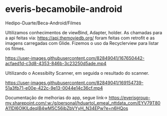 # everis-becamobile-android
Hedipo-Duarte/Beca-Android/Filmes

 Ultilizamos conhecimentos de viewBind, Adapter, holder. As chamadas para a api feitas via: https://api.themoviedb.org/ foram feitas com retrofit e as imagens        carregadas com Glide. Fizemos o uso da Recyclerview para listar os filmes.

https://user-images.githubusercontent.com/82849041/167650442-acfaed1d-c3d8-4353-846b-3c23250d5ade.mp4


Ultilizando o Acessibilty Scanner, em seguida o resultado do scanner.



https://user-images.githubusercontent.com/82849041/169154739-51a3fb71-e00e-422c-9e13-0044e14c36cf.mp4





Documentação de melhorias do app, segue link-> https://everisgroup-my.sharepoint.com/:w:/g/personal/hduartol_emeal_nttdata_com/EYV79T80A11Dl6OlKlLdeqIB4wM5C56ibZbVYyH_N34EPw?e=n6HQos

